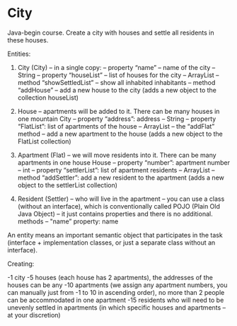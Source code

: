 # City

Java-begin course. 
Create a city with houses and settle all residents in these houses.

Entities:

1) City (City) – in a single copy:
– property “name” – name of the city – String
– property “houseList” – list of houses for the city – ArrayList
– method “showSettledList” – show all inhabited inhabitants
– method “addHouse” – add a new house to the city (adds a new object to the collection houseList)

2) House – apartments will be added to it. There can be many houses in one mountain City
– property “address”: address – String
– property “FlatList”: list of apartments of the house – ArrayList
– the “addFlat” method – add a new apartment to the house (adds a new object to the FlatList collection)

3) Apartment (Flat) – we will move residents into it. There can be many apartments in one house House
– property “number”: apartment number – int
– property “settlerList”: list of apartment residents – ArrayList
– method “addSettler”: add a new resident to the apartment (adds a new object to the settlerList collection)

4) Resident (Settler) – who will live in the apartment – you can use a class (without an interface), which is conventionally called POJO (Plain Old Java Object) – it just contains properties and there is no additional. methods
– "name” property: name

An entity means an important semantic object that participates in the task (interface + implementation classes, or just a separate class without an interface).

Creating:

-1 city
-5 houses (each house has 2 apartments), the addresses of the houses can be any
-10 apartments (we assign any apartment numbers, you can manually just from -1 to 10 in ascending order), no more than 2 people can be accommodated in one apartment
-15 residents who will need to be unevenly settled in apartments (in which specific houses and apartments – at your discretion)
